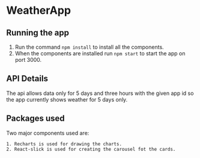 # WeatherApp

## Running the app

1. Run the command `npm install` to install all the components.
2. When the components are installed run `npm start` to start the app on port 3000.

## API Details

The api allows data only for 5 days and three hours with the given app id so the app currently shows weather for 5 days only.

## Packages used

Two major components used are:

    1. Recharts is used for drawing the charts.
    2. React-slick is used for creating the carousel fot the cards.
